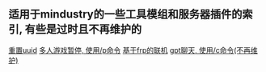 ## 适用于mindustry的一些工具模组和服务器插件的索引, 有些是过时且不再维护的

[重置uuid](https://github.com/byzp/m-tool-mods/ruuid)
[多人游戏暂停, 使用/p命令](https://github.com/byzp/m-tool-mods/pause)
[基于frp的联机](https://github.com/byzp/line)
[gpt聊天, 使用/c命令(不再维护)](https://github.com/byzp/chatgpt-mindustry-plugin)